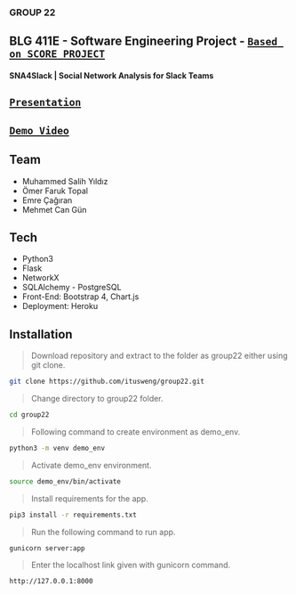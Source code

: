 ### GROUP 22
## BLG 411E - Software Engineering Project - [`Based on SCORE PROJECT`](http://score-contest.org/2018/projects/sna4slack.php)
#### SNA4Slack | Social Network Analysis for Slack Teams 

## [`Presentation`](https://docs.google.com/presentation/d/1oIC0xy6BVvCiCfKAbrICXVUR4zrisTtVDCw-ttqgdlg/edit?usp=sharing)

## [`Demo Video`](https://drive.google.com/file/d/1Du5Xg8NC4cth4cBuhe-hCCNgeaLYKBhY/view?usp=sharing)

## Team
- Muhammed Salih Yıldız
- Ömer Faruk Topal
- Emre Çağıran
- Mehmet Can Gün

## Tech
- Python3
- Flask
- NetworkX
- SQLAlchemy - PostgreSQL
- Front-End: Bootstrap 4, Chart.js
- Deployment: Heroku

## Installation
> Download repository and extract to the folder as group22 either using git clone.

```sh
git clone https://github.com/itusweng/group22.git
```
> Change directory to group22 folder.

```sh
cd group22
```
> Following command to create environment as demo_env.

```sh
python3 -m venv demo_env
```
> Activate demo_env environment.

```sh
source demo_env/bin/activate
```
> Install requirements for the app.

```sh
pip3 install -r requirements.txt
```
> Run the following command to run app.

```sh
gunicorn server:app
```
> Enter the localhost link given with gunicorn command.

```sh
http://127.0.0.1:8000
```
